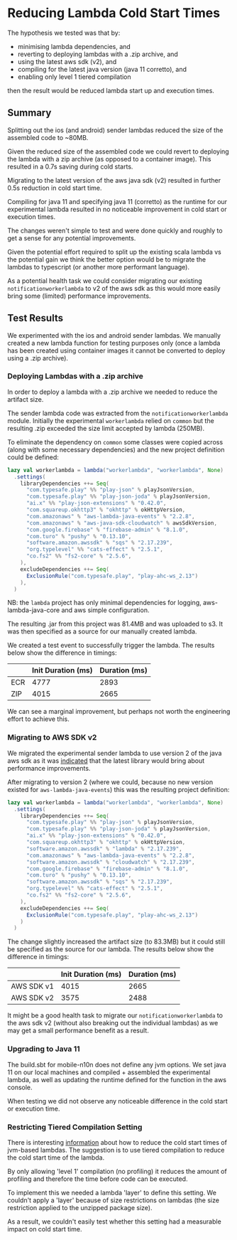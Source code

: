 # Reducing Lambda Cold Start Times

The hypothesis we tested was that by:
- minimising lambda dependencies, and
- reverting to deploying lambdas with a .zip archive, and
- using the latest aws sdk (v2), and
- compiling for the latest java version (java 11 corretto), and
- enabling only level 1 tiered compilation

then the result would be reduced lambda start up and execution times.

## Summary

Splitting out the ios (and android) sender lambdas reduced the size of the assembled code to ~80MB.

Given the reduced size of the assembled code we could revert to deploying the lambda with a zip archive (as opposed to a container image). This resulted in a 0.7s saving during cold starts.

Migrating to the latest version of the aws java sdk (v2) resulted in further 0.5s reduction in cold start time.

Compiling for java 11 and specifying java 11 (corretto) as the runtime for our experimental lambda resulted in no noticeable improvement in cold start or execution times.

The changes weren't simple to test and were done quickly and roughly to get a sense for any potential improvements. 

Given the potential effort required to split up the existing scala lambda vs the potential gain we think the better option would be to migrate the lambdas to typescript (or another more performant language).

As a potential health task we could consider migrating our existing `notificationworkerlambda` to v2 of the aws sdk as this would more easily bring some (limited) performance improvements.

## Test Results

We experimented with the ios and android sender lambdas. We manually created a new lambda function for testing purposes only (once a lambda has been created using container images it cannot be converted to deploy using a .zip archive).

### Deploying Lambdas with a .zip archive

In order to deploy a lambda with a .zip archive we needed to reduce the artifact size.

The sender lambda code was extracted from the `notificationworkerlambda` module. Initially the experimental `workerlambda` relied on `common` but the resulting .zip exceeded the size limit accepted by lambda (250MB).


To eliminate the dependency on `common` some classes were copied across (along with some necessary dependencies) and the new project definition could be defined:

```scala
lazy val workerlambda = lambda("workerlambda", "workerlambda", None)
  .settings(
    libraryDependencies ++= Seq(
      "com.typesafe.play" %% "play-json" % playJsonVersion,
      "com.typesafe.play" %% "play-json-joda" % playJsonVersion,
      "ai.x" %% "play-json-extensions" % "0.42.0",
      "com.squareup.okhttp3" % "okhttp" % okHttpVersion,
      "com.amazonaws" % "aws-lambda-java-events" % "2.2.8",
      "com.amazonaws" % "aws-java-sdk-cloudwatch" % awsSdkVersion,
      "com.google.firebase" % "firebase-admin" % "8.1.0",
      "com.turo" % "pushy" % "0.13.10",
      "software.amazon.awssdk" % "sqs" % "2.17.239",
      "org.typelevel" %% "cats-effect" % "2.5.1",
      "co.fs2" %% "fs2-core" % "2.5.6",
    ),
    excludeDependencies ++= Seq(
      ExclusionRule("com.typesafe.play", "play-ahc-ws_2.13")
    ),
  )
```

NB: the `lambda` project has only minimal dependencies for logging, aws-lambda-java-core and aws simple configuration.

The resulting .jar from this project was 81.4MB and was uploaded to s3. It was then specified as a source for our manually created lambda.

We created a test event to successfully trigger the lambda. The results below show the difference in timings:

| |Init Duration (ms)|Duration (ms)|
|:----|:----|:----|
|ECR|4777|2893|
|ZIP|4015|2665|

We can see a marginal improvement, but perhaps not worth the engineering effort to achieve this.

### Migrating to AWS SDK v2

We migrated the experimental sender lambda to use version 2 of the java aws sdk as it was [indicated](https://aws.amazon.com/premiumsupport/knowledge-center/lambda-improve-java-function-performance/) that the latest library would bring about performance improvements.

After migrating to version 2 (where we could, because no new version existed for `aws-lambda-java-events`) this was the resulting project definition:

```scala
lazy val workerlambda = lambda("workerlambda", "workerlambda", None)
  .settings(
    libraryDependencies ++= Seq(
      "com.typesafe.play" %% "play-json" % playJsonVersion,
      "com.typesafe.play" %% "play-json-joda" % playJsonVersion,
      "ai.x" %% "play-json-extensions" % "0.42.0",
      "com.squareup.okhttp3" % "okhttp" % okHttpVersion,
      "software.amazon.awssdk" % "lambda" % "2.17.239",
      "com.amazonaws" % "aws-lambda-java-events" % "2.2.8",
      "software.amazon.awssdk" % "cloudwatch" % "2.17.239",
      "com.google.firebase" % "firebase-admin" % "8.1.0",
      "com.turo" % "pushy" % "0.13.10",
      "software.amazon.awssdk" % "sqs" % "2.17.239",
      "org.typelevel" %% "cats-effect" % "2.5.1",
      "co.fs2" %% "fs2-core" % "2.5.6",
    ),
    excludeDependencies ++= Seq(
      ExclusionRule("com.typesafe.play", "play-ahc-ws_2.13")
    )
  )
```

The change slightly increased the artifact size (to 83.3MB) but it could still be specified as the source for our lambda. The results below show the difference in timings:

| |Init Duration (ms)|Duration (ms)|
|:----|:----|:----|
|AWS SDK v1|4015|2665|
|AWS SDK v2|3575|2488|

It might be a good health task to migrate our `notificationworkerlambda` to the aws sdk v2 (without also breaking out the individual lambdas) as we may get a small performance benefit as a result.

### Upgrading to Java 11

The build.sbt for mobile-n10n does not define any jvm options. We set java 11 on our local machines and compiled + assembled the experimental lambda, as well as updating the runtime defined for the function in the aws console.

When testing we did not observe any noticeable difference in the cold start or execution time.

### Restricting Tiered Compilation Setting

There is interesting [information](https://aws.amazon.com/blogs/compute/increasing-performance-of-java-aws-lambda-functions-using-tiered-compilation/) about how to reduce the cold start times of jvm-based lambdas. The suggestion is to use tiered compilation to reduce the cold start time of the lambda.

By only allowing 'level 1' compilation (no profiling) it reduces the amount of profiling and therefore the time before code can be executed.

To implement this we needed a lambda 'layer' to define this setting. We couldn't apply a 'layer' because of size restrictions on lambdas (the size restriction applied to the unzipped package size).

As a result, we couldn't easily test whether this setting had a measurable impact on cold start time.